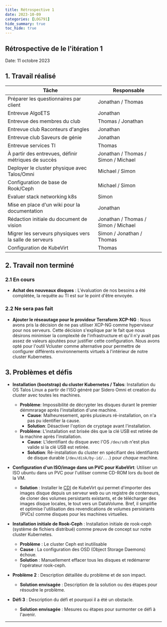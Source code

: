 ```yaml
---
title: Rétrospective 1
date: 2023-10-09
categories: [LOG791]
hide_summary: true
toc_hide: true
---
```

## Rétrospective de le l'itération 1

Date: 11 octobre 2023

## 1. Travail réalisé

| Tâche                                                   | Responsable                         |
| ------------------------------------------------------- | ----------------------------------- |
| Préparer les questionnaires par client                  | Jonathan / Thomas                   |
| Entrevue AlgoETS                                        | Jonathan                            |
| Entrevue des membres du club                            | Thomas / Jonathan                   |
| Entrevue club Raconteurs d'angles                       | Jonathan                            |
| Entrevue club Saveurs de génie                          | Jonathan                            |
| Entrevue services TI                                    | Thomas                              |
| À partir des entrevues, définir métriques de succès     | Jonathan / Thomas / Simon / Michael |
| Deployer le cluster physique avec Talos/Omni            | Michael / Simon                     |
| Configuration de base de Rook/Ceph                      | Michael / Simon                     |
| Evaluer stack networking k8s                            | Simon                               |
| Mise en place d'un wiki pour la documentation           | Jonathan                            |
| Rédaction initiale du document de vision                | Jonathan / Thomas / Simon / Michael |
| Migrer les serveurs physiques vers la salle de serveurs | Simon / Jonathan / Thomas           |
| Configuration de KubeVirt                               | Thomas                              |

## 2. Travail non terminé

### 2.1 En cours

- **Achat des nouveaux disques** : L'évaluation de nos besoins a été complétée, la requête au TI est sur le point d'être envoyée.

### 2.2 Ne sera pas fait

- **Ajouter le réseautage pour le provideur Terraform XCP-NG** : Nous avons pris la décision de ne pas utiliser XCP-NG comme hyperviseur pour nos serveurs. Cette décision s'explique par le fait que nous désirons minimiser la complexité de l'infrastructure et qu'il n'y avait pas assez de valeurs ajoutées pour justifier cette configuration. Nous avons opté pour l'outil Vcluster comme alternative pour permettre de configurer différents environnements virtuels à l'intérieur de notre cluster Kubernetes.

## 3. Problèmes et défis

- **Installation (bootstrap) du cluster Kubernetes / Talos**: Installation du OS Talos Linux a partir de l'ISO généré par Sidero Omni et creation du cluster avec toutes les machines.
  - **Problème**: Impossibilité de décrypter les disques durant le premier démmrarage après l'installation d'une machine.
    - **Cause**: Malheuresement, après plusieurs ré-installation, on n'a pas pu identifier la cause.
    - **Solution**: Désactiver l'option de cryptage avant l'installation.
  - **Problème**: L'installation est brisée dès que la clé USB est retirée de la machine après l'installation.
    - **Cause**: L'identifiant du disque avec l'OS `/dev/sdb` n'est plus valide si la clé USB est retirée.
    - **Solution**: Ré-installation du cluster en spécifiant des identifiants de disque durable (`/dev/disk/by-id/...`) pour *chaque* machine.

- **Configuration d'un ISO/image dans un PVC pour KubeVirt**: Utiliser un ISO ubuntu dans un PVC pour l'utiliser comme CD-ROM lors du boot de la VM.
  - **Solution** : Installer le [CDI](https://kubevirt.io/user-guide/operations/containerized_data_importer/) de KubeVirt qui permet d'importer des images disque depuis un serveur web ou un registre de conteneurs, de cloner des volumes persistants existants, et de télécharger des images disque locales, le tout vers un DataVolume. Bref, il simplifie et optimise l'utilisation des revendications de volumes persistants (PVCs) comme disques pour les machines virtuelles.

- **Installation initiale de Rook-Ceph** : Installation initiale de rook-ceph (système de fichiers distribué) comme preuve de concept sur notre cluster Kubernetes.
  - **Problème** : Le cluster Ceph est inutilisable
  - **Cause** : La configuration des OSD (Object Storage Daemons) échoue.
  - **Solution** : Manuellement effacer tous les disques et redémarrer l'opérateur rook-ceph.

- **Problème 2** : Description détaillée du problème et de son impact.
  - **Solution envisagée** : Description de la solution ou des étapes pour résoudre le problème.
- **Défi 3** : Description du défi et pourquoi il a été un obstacle.
  - **Solution envisagée** : Mesures ou étapes pour surmonter ce défi à l'avenir.

---

